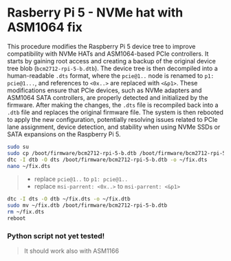 # Rasberry Pi 5 - NVMe hat with ASM1064 fix

This procedure modifies the Raspberry Pi 5 device tree to improve compatibility with NVMe HATs and ASM1064-based PCIe controllers. It starts by gaining root access and creating a backup of the original device tree blob (`bcm2712-rpi-5-b.dtb`). The device tree is then decompiled into a human-readable `.dts` format, where the `pcie@1..` node is renamed to `p1: pcie@1...`, and references to `<0x..>` are replaced with `<&p1>`. These modifications ensure that PCIe devices, such as NVMe adapters and ASM1064 SATA controllers, are properly detected and initialized by the firmware. After making the changes, the `.dts` file is recompiled back into a `.dtb` file and replaces the original firmware file. The system is then rebooted to apply the new configuration, potentially resolving issues related to PCIe lane assignment, device detection, and stability when using NVMe SSDs or SATA expansions on the Raspberry Pi 5.

```bash
sudo su
sudo cp /boot/firmware/bcm2712-rpi-5-b.dtb /boot/firmware/bcm2712-rpi-5-b.dtb.bak
dtc -I dtb -O dts /boot/firmware/bcm2712-rpi-5-b.dtb -o ~/fix.dts
nano ~/fix.dts
```

> - replace `pcie@1..` to `p1: pcie@1..`
> - replace `msi-parrent: <0x..>` to `msi-parrent: <&p1>`

```bash
dtc -I dts -O dtb ~/fix.dts -o ~/fix.dtb
sudo mv ~/fix.dtb /boot/firmware/bcm2712-rpi-5-b.dtb
rm ~/fix.dts
reboot
```

### Python script not yet tested!

> It should work also with ASM1166
